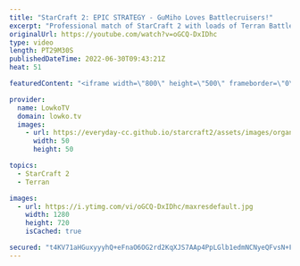 ```yaml
---
title: "StarCraft 2: EPIC STRATEGY - GuMiho Loves Battlecruisers!"
excerpt: "Professional match of StarCraft 2 with loads of Terran Battlecruisers from GuMiho. In this Terran versus Zerg, Rogue decides to respond with a focus on Corruptors and eventually Infestors.  Rogue vs herO: https://youtu.be/rqFbx1bdKgA Game is from the OlimoLeague: https://www.patreon.com/olimoley/  Support"
originalUrl: https://youtube.com/watch?v=oGCQ-DxIDhc
type: video
length: PT29M30S
publishedDateTime: 2022-06-30T09:43:21Z
heat: 51

featuredContent: "<iframe width=\"800\" height=\"500\" frameborder=\"0\" src=\"https://www.youtube.com/embed/oGCQ-DxIDhc\" allow=\"accelerometer; autoplay; encrypted-media; gyroscope; picture-in-picture\" allowfullscreen></iframe>"

provider:
  name: LowkoTV
  domain: lowko.tv
  images:
    - url: https://everyday-cc.github.io/starcraft2/assets/images/organizations/lowko.tv-50x50.jpg
      width: 50
      height: 50

topics:
  - StarCraft 2
  - Terran

images:
  - url: https://i.ytimg.com/vi/oGCQ-DxIDhc/maxresdefault.jpg
    width: 1280
    height: 720
    isCached: true

secured: "t4KV71aHGuxyyyhQ+eFnaO6OG2rd2KqXJS7AAp4PpLGlb1edmNCNyeQFvsN+FFuwMF+XqoQrjfayhAgsBgVLZQ7HymC7yDsV1Liea8GCUiS6sSfivabfduA4aAbxJkGN0zOsPLubWiWcgMYansRFcfKsOw82JTGeToe3nvs6rrcuS7zgK2Po3Z4j/OevMD0rs3pvzqRitFSpBcminBMvYHOs4AXt5Jn6GkbJKLk9k9OnGQTqpsZOKXXU98lSpIc/45qZObGHNsPLgCOo3IHFT4NImVmBZhSDTG33NOgzE8bbYJ088OwiQ+x7pIt7+43ULxRuqI0XZtSn6KXDrSLj4zvl+jPD2yjfBpfYeS9PHmhR/NGtJaRRKMKgGdAu9gDPwmdXt9j0owSg0qqH/ZbHdDPEImxsH7lhhyqBgKYszIwWkWwkawsTngxgdgUH4gdk;xfrDnbZDvArAPTQktVINoQ=="
---
```


